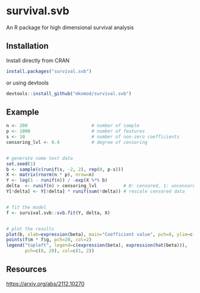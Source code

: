 # survival.svb

An R package for high dimensional survival analysis

## Installation

Install directly from CRAN

```R
install.packages("survival.svb")
```

or using devtools

```R
devtools::install_github("mkomod/survival.svb")
```


## Example

```R
n <- 200                        # number of sample
p <- 1000                       # number of features
s <- 10                         # number of non-zero coefficients
censoring_lvl <- 0.4            # degree of censoring


# generate some test data
set.seed(1)
b <- sample(c(runif(s, -2, 2), rep(0, p-s)))
X <- matrix(rnorm(n * p), nrow=n)
Y <- log(1 - runif(n)) / -exp(X %*% b)
delta  <- runif(n) > censoring_lvl   		# 0: censored, 1: uncensored
Y[!delta] <- Y[!delta] * runif(sum(!delta))	# rescale censored data


# fit the model
f <- survival.svb::svb.fit(Y, delta, X)


# plot the results
plot(b, xlab=expression(beta), main="Coefficient value", pch=8, ylim=c(-2,2))
points(f$m * f$g, pch=20, col=2)
legend("topleft", legend=c(expression(beta), expression(hat(beta))),
       pch=c(8, 20), col=c(1, 2))
```

## Resources

https://arxiv.org/abs/2112.10270
